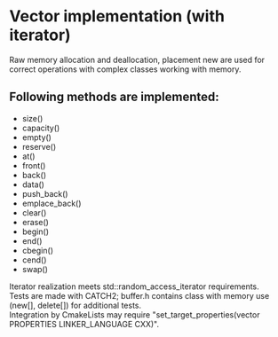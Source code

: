 # Vector implementation (with iterator)
Raw memory allocation and deallocation, placement new are used for correct operations with complex classes working with memory.
## Following methods are implemented:
- size()
- capacity()
- empty()
- reserve()
- at()
- front()
- back()
- data()
- push_back()
- emplace_back()
- clear()
- erase()
- begin()
- end()
- cbegin()
- cend()
- swap()

Iterator realization meets std::random_access_iterator requirements.\
Tests are made with CATCH2; buffer.h contains class with memory use (new[], delete[]) for additional tests.\
Integration by CmakeLists may require "set_target_properties(vector PROPERTIES LINKER_LANGUAGE CXX)".
